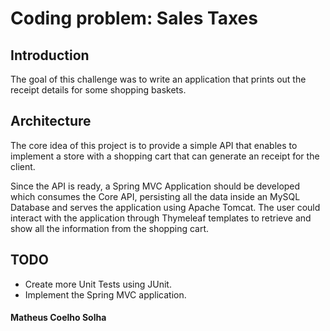 # Coding problem: Sales Taxes

## Introduction

The goal of this challenge was to write an application that prints out  the receipt details for some shopping baskets.

## Architecture

The core idea of this project is to provide a simple API that enables to implement a store with a shopping cart that can generate an receipt for the client.

Since the API is ready, a Spring MVC Application should be developed which consumes the Core API, persisting all the data inside an MySQL Database and serves the application using Apache Tomcat. The user could interact with the application through Thymeleaf templates to retrieve and show all  the information from the shopping cart.

## TODO

* Create more Unit Tests using JUnit.
* Implement the Spring MVC application.

#### Matheus Coelho Solha